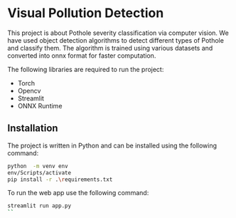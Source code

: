# Visual Pollution Detection

This project is about Pothole severity classification via computer vision. We have used object detection algorithms to detect different types of Pothole and classify them. The algorithm is trained using various datasets and converted into onnx format for faster computation.

The following libraries are required to run the project:

- Torch
- Opencv
- Streamlit
- ONNX Runtime

## Installation

The project is written in Python and can be installed using the following command:

```bash
python  -m venv env
env/Scripts/activate
pip install -r .\requirements.txt
```

To run the web app use the following command:

```bash
streamlit run app.py
``
